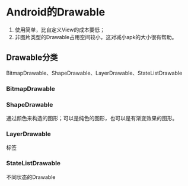 # Android的Drawable

1. 使用简单，比自定义View的成本要低；
2. 非图片类型的Drawable占用空间较小，这对减小apk的大小很有帮助。


## Drawable分类

BitmapDrawable、ShapeDrawable、LayerDrawable、StateListDrawable

### BitmapDrawable

### ShapeDrawable
通过颜色来构造的图形；可以是纯色的图形，也可以是有渐变效果的图形。

### LayerDrawable
<layer-list>标签

### StateListDrawable
不同状态的Drawable
